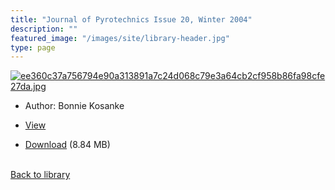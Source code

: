 ```yaml
---
title: "Journal of Pyrotechnics Issue 20, Winter 2004"
description: ""
featured_image: "/images/site/library-header.jpg"
type: page
---
```


<a href="https://drive.google.com/uc?export=view&id=1k_4NlJy0jxkBhxkx0DTWDSUOJ3BT8ZPf" target="_blank">![ee360c37a756794e90a313891a7c24d068c79e3a64cb2cf958b86fa98cfe27da.jpg](/images/library/ee360c37a756794e90a313891a7c24d068c79e3a64cb2cf958b86fa98cfe27da.jpg)</a>
* Author: Bonnie Kosanke
* <a href="https://drive.google.com/uc?export=view&id=1k_4NlJy0jxkBhxkx0DTWDSUOJ3BT8ZPf" target="_blank">View</a>

* [Download](https://drive.google.com/uc?export=download&id=1k_4NlJy0jxkBhxkx0DTWDSUOJ3BT8ZPf) (8.84 MB)

<br />[Back to library](/library/)
